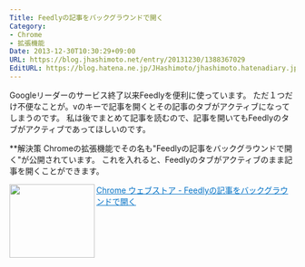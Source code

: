 ```yaml
---
Title: Feedlyの記事をバックグラウンドで開く
Category:
- Chrome
- 拡張機能
Date: 2013-12-30T10:30:29+09:00
URL: https://blog.jhashimoto.net/entry/20131230/1388367029
EditURL: https://blog.hatena.ne.jp/JHashimoto/jhashimoto.hatenadiary.jp/atom/entry/12921228815717255556
---
```


Googleリーダーのサービス終了以来Feedlyを便利に使っています。
ただ１つだけ不便なことが。vのキーで記事を開くとその記事のタブがアクティブになってしまうのです。
私は後でまとめて記事を読むので、記事を開いてもFeedlyのタブがアクティブであってほしいのです。

**解決策
Chromeの拡張機能でその名も"Feedlyの記事をバックグラウンドで開く"が公開されています。
これを入れると、Feedlyのタブがアクティブのまま記事を開くことができます。

<a href="https://chrome.google.com/webstore/detail/feedly%E3%81%AE%E8%A8%98%E4%BA%8B%E3%82%92%E3%83%90%E3%83%83%E3%82%AF%E3%82%B0%E3%83%A9%E3%82%A6%E3%83%B3%E3%83%89%E3%81%A7%E9%96%8B%E3%81%8F/ebjjigiapfaenlmhdidmmcaekjhclehj?hl=ja" target="_blank"><img class="alignleft" align="left" border="0" src="https://chrome.google.com/webstore/detail/feedly%E3%81%AE%E8%A8%98%E4%BA%8B%E3%82%92%E3%83%90%E3%83%83%E3%82%AF%E3%82%B0%E3%83%A9%E3%82%A6%E3%83%B3%E3%83%89%E3%81%A7%E9%96%8B%E3%81%8F/ebjjigiapfaenlmhdidmmcaekjhclehj?hl=ja" alt="" width="150" height="130" /></a><a style="color:#0070C5;" href="https://chrome.google.com/webstore/detail/feedly%E3%81%AE%E8%A8%98%E4%BA%8B%E3%82%92%E3%83%90%E3%83%83%E3%82%AF%E3%82%B0%E3%83%A9%E3%82%A6%E3%83%B3%E3%83%89%E3%81%A7%E9%96%8B%E3%81%8F/ebjjigiapfaenlmhdidmmcaekjhclehj?hl=ja" target="_blank">Chrome ウェブストア - Feedlyの記事をバックグラウンドで開く</a><a href="https://chrome.google.com/webstore/detail/feedly%E3%81%AE%E8%A8%98%E4%BA%8B%E3%82%92%E3%83%90%E3%83%83%E3%82%AF%E3%82%B0%E3%83%A9%E3%82%A6%E3%83%B3%E3%83%89%E3%81%A7%E9%96%8B%E3%81%8F/ebjjigiapfaenlmhdidmmcaekjhclehj?hl=ja" target="_blank"><img border="0" src="https://chrome.google.com/webstore/detail/feedly%E3%81%AE%E8%A8%98%E4%BA%8B%E3%82%92%E3%83%90%E3%83%83%E3%82%AF%E3%82%B0%E3%83%A9%E3%82%A6%E3%83%B3%E3%83%89%E3%81%A7%E9%96%8B%E3%81%8F/ebjjigiapfaenlmhdidmmcaekjhclehj?hl=ja" alt="" /></a><br style="clear:both;" />
